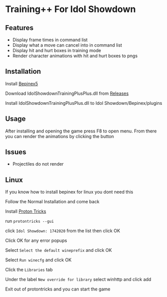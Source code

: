 # Training++ For Idol Showdown

## Features
- Display frame times in command list
- Display what a move can cancel into in command list
- Display hit and hurt boxes in training mode
- Render character animations with hit and hurt boxes to pngs 

## Installation
Install [Bepinex5](https://github.com/BepInEx/BepInEx)

Download IdolShowdownTrainingPlusPlus.dll from [Releases](https://github.com/Nullctipus/IdolShowdownTrainingPlusPlus/releases/latest)

Install IdolShowdownTrainingPlusPlus.dll to Idol Showdown/Bepinex/plugins

## Usage
After installing and opening the game press F8 to open menu. From there you can render the animations by clicking the button

## Issues
- Projectiles do not render

## Linux
If you know how to install bepinex for linux you dont need this


Follow the Normal Installation and come back

Install [Proton Tricks](https://github.com/Matoking/protontricks)

run `protontricks --gui`

click `Idol Showdown: 1742020` from the list then click OK

Click OK for any error popups

Select `Select the default wineprefix` and click OK

Select `Run winecfg` and click OK

Click the `Libraries` tab

Under the label `New override for library` select winhttp and click add

Exit out of protontricks and you can start the game